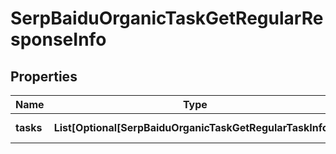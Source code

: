 # SerpBaiduOrganicTaskGetRegularResponseInfo


## Properties

| Name | Type | Description | Notes |
|------------ | ------------- | ------------- | -------------|
**tasks** | **List[Optional[SerpBaiduOrganicTaskGetRegularTaskInfo]]** | array of tasks |[optional]|